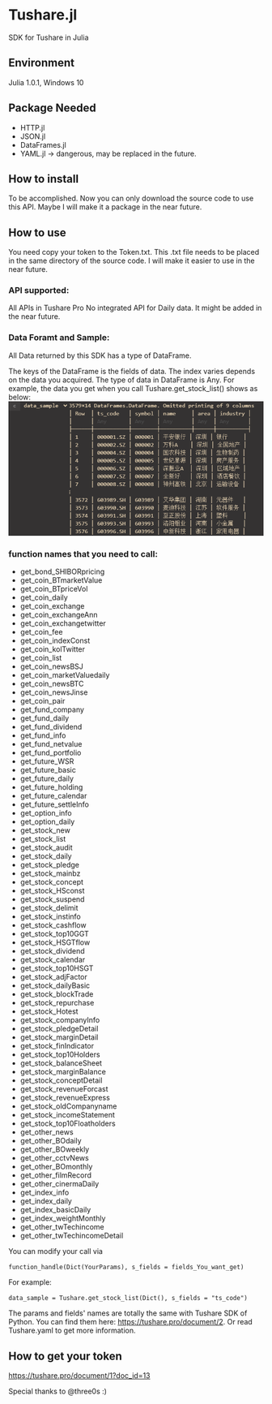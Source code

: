 # Tushare.jl
SDK for Tushare in Julia

## Environment
Julia 1.0.1, Windows 10

## Package Needed
- HTTP.jl
- JSON.jl
- DataFrames.jl
- YAML.jl -> dangerous, may be replaced in the future.

## How to install
To be accomplished. Now you can only download the source code to use this API. Maybe I will make it a package in the near future.

## How to use
You need copy your token to the Token.txt. This .txt file needs to be placed in the same directory of the source code. I will make it easier to use in the near future.

### API supported:
All APIs in Tushare Pro
No integrated API for Daily data. It might be added in the near future.

### Data Foramt and Sample:
All Data returned by this SDK has a type of DataFrame.

The keys of the DataFrame is the fields of data.
The index varies depends on the data you acquired.
The type of data in DataFrame is Any.
For example, the data you get when you call Tushare.get_stock_list()
shows as below:
![alt text](./pics/20190124005243.png)

### function names that you need to call:
- get_bond_SHIBORpricing
- get_coin_BTmarketValue
- get_coin_BTpriceVol
- get_coin_daily
- get_coin_exchange
- get_coin_exchangeAnn
- get_coin_exchangetwitter
- get_coin_fee
- get_coin_indexConst
- get_coin_kolTwitter
- get_coin_list
- get_coin_newsBSJ
- get_coin_marketValuedaily
- get_coin_newsBTC
- get_coin_newsJinse
- get_coin_pair
- get_fund_company
- get_fund_daily
- get_fund_dividend
- get_fund_info
- get_fund_netvalue
- get_fund_portfolio
- get_future_WSR
- get_future_basic
- get_future_daily
- get_future_holding
- get_future_calendar
- get_future_settleInfo
- get_option_info
- get_option_daily
- get_stock_new
- get_stock_list
- get_stock_audit
- get_stock_daily
- get_stock_pledge
- get_stock_mainbz
- get_stock_concept
- get_stock_HSconst
- get_stock_suspend
- get_stock_delimit
- get_stock_instinfo
- get_stock_cashflow
- get_stock_top10GGT
- get_stock_HSGTflow
- get_stock_dividend
- get_stock_calendar
- get_stock_top10HSGT
- get_stock_adjFactor
- get_stock_dailyBasic
- get_stock_blockTrade
- get_stock_repurchase
- get_stock_Hotest
- get_stock_companyInfo
- get_stock_pledgeDetail
- get_stock_marginDetail
- get_stock_finIndicator
- get_stock_top10Holders
- get_stock_balanceSheet
- get_stock_marginBalance
- get_stock_conceptDetail
- get_stock_revenueForcast
- get_stock_revenueExpress
- get_stock_oldCompanyname
- get_stock_incomeStatement
- get_stock_top10Floatholders
- get_other_news
- get_other_BOdaily
- get_other_BOweekly
- get_other_cctvNews
- get_other_BOmonthly
- get_other_filmRecord
- get_other_cinermaDaily
- get_index_info
- get_index_daily
- get_index_basicDaily
- get_index_weightMonthly
- get_other_twTechincome
- get_other_twTechincomeDetail

You can modify your call via 
```
function_handle(Dict(YourParams), s_fields = fields_You_want_get)
```
For example: 
```
data_sample = Tushare.get_stock_list(Dict(), s_fields = "ts_code")
```

The params and fields' names are totally the same with Tushare SDK of Python. You can find them here: https://tushare.pro/document/2. Or read Tushare.yaml to get more information.

## How to get your token
https://tushare.pro/document/1?doc_id=13


Special thanks to @three0s :)
